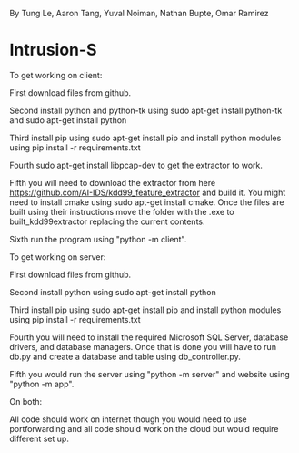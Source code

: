 By Tung Le, Aaron Tang, Yuval Noiman, Nathan Bupte, Omar Ramirez

# Intrusion-S

To get working on client:

First download files from github.

Second install python and python-tk using sudo apt-get install python-tk and sudo apt-get install python

Third install pip using sudo apt-get install pip and install python modules using pip install -r requirements.txt

Fourth sudo apt-get install libpcap-dev to get the extractor to work.

Fifth you will need to download the extractor from here https://github.com/AI-IDS/kdd99_feature_extractor and build it. You might need to install cmake using sudo apt-get install cmake. Once the files are built using their instructions move the folder with the .exe to built_kdd99extractor replacing the current contents.

Sixth run the program using "python -m client".

To get working on server:

First download files from github.

Second install python using sudo apt-get install python

Third install pip using sudo apt-get install pip and install python modules using pip install -r requirements.txt

Fourth you will need to install the required Microsoft SQL Server, database drivers, and database managers. Once that is done you will have to run db.py and create a database and table using db_controller.py.

Fifth you would run the server using "python -m server" and website using "python -m app".

On both:

All code should work on internet though you would need to use portforwarding and all code should work on the cloud but would require different set up.
